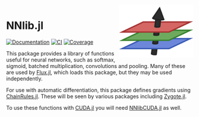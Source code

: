 <img align="right" width="200px" src="https://github.com/FluxML/NNlib.jl/raw/master/docs/src/assets/logo.png">

# NNlib.jl

[![Documentation][docs-dev-img]][docs-dev-url]
[![CI](https://github.com/FluxML/NNlib.jl/actions/workflows/ci.yml/badge.svg)](https://github.com/FluxML/NNlib.jl/actions/workflows/ci.yml)
[![Coverage](https://codecov.io/gh/FluxML/NNlib.jl/branch/master/graph/badge.svg)](https://codecov.io/gh/FluxML/NNlib.jl) 

[docs-stable-img]: https://img.shields.io/badge/docs-stable-blue.svg
[docs-stable-url]: https://fluxml.ai/NNlib.jl/stable/

[docs-dev-img]: https://img.shields.io/badge/docs-latest-blue.svg
[docs-dev-url]: https://fluxml.ai/NNlib.jl/dev/

This package provides a library of functions useful for neural networks, such as softmax, sigmoid, batched multiplication, convolutions and pooling. Many of these are used by [Flux.jl](https://github.com/FluxML/Flux.jl), which loads this package, but they may be used independently.

For use with automatic differentiation, this package defines gradients using [ChainRules.jl](https://github.com/JuliaDiff/ChainRules.jl). These will be seen by various packages including [Zygote.jl](https://github.com/FluxML/Zygote.jl).

To use these functions with [CUDA.jl](https://github.com/JuliaGPU/CUDA.jl) you will need [NNlibCUDA.jl](https://github.com/FluxML/NNlibCUDA.jl) as well.
